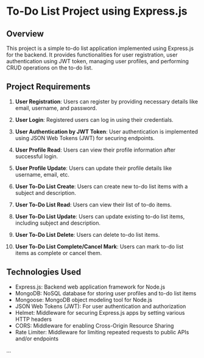 # To-Do List Project using Express.js

## Overview

This project is a simple to-do list application implemented using Express.js for the backend. It provides functionalities for user registration, user authentication using JWT token, managing user profiles, and performing CRUD operations on the to-do list.

## Project Requirements

1. **User Registration**: Users can register by providing necessary details like email, username, and password.

2. **User Login**: Registered users can log in using their credentials.

3. **User Authentication by JWT Token**: User authentication is implemented using JSON Web Tokens (JWT) for securing endpoints.

4. **User Profile Read**: Users can view their profile information after successful login.

5. **User Profile Update**: Users can update their profile details like username, email, etc.

6. **User To-Do List Create**: Users can create new to-do list items with a subject and description.

7. **User To-Do List Read**: Users can view their list of to-do items.

8. **User To-Do List Update**: Users can update existing to-do list items, including subject and description.

9. **User To-Do List Delete**: Users can delete to-do list items.

10. **User To-Do List Complete/Cancel Mark**: Users can mark to-do list items as complete or cancel them.

## Technologies Used

- Express.js: Backend web application framework for Node.js
- MongoDB: NoSQL database for storing user profiles and to-do list items
- Mongoose: MongoDB object modeling tool for Node.js
- JSON Web Tokens (JWT): For user authentication and authorization
- Helmet: Middleware for securing Express.js apps by setting various HTTP headers
- CORS: Middleware for enabling Cross-Origin Resource Sharing
- Rate Limiter: Middleware for limiting repeated requests to public APIs and/or endpoints

...
